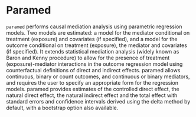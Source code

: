 # Paramed

`paramed` performs causal mediation analysis using parametric regression models.  Two models are estimated: a model for the mediator conditional on treatment (exposure) and covariates (if specified), and a model for the outcome conditional on treatment (exposure), the mediator and covariates (if specified).  It extends statistical mediation analysis (widely known as Baron and Kenny procedure) to allow for the presence of treatment (exposure)-mediator interactions in the outcome regression model using counterfactual definitions of direct and indirect effects. paramed allows continuous, binary or count outcomes, and continuous or binary mediators, and requires the user to specify an appropriate form for the regression models. paramed provides estimates of the controlled direct effect, the natural direct effect, the natural indirect effect and the total effect with standard errors and confidence intervals derived using the delta method by default, with a bootstrap option also available.
